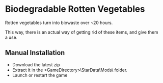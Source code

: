 # Biodegradable Rotten Vegetables

Rotten vegetables turn into biowaste over ~20 hours.

This way, there is an actual way of getting rid of these items, and give them a use.

## Manual Installation
- Download the latest zip
- Extract it in the \<GameDirectory\>\StarData\Mods\ folder.
- Launch or restart the game